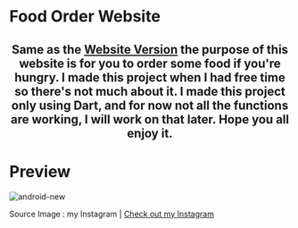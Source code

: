 
# Food Order Website 

<center>

## Same as the <a href="https://github.com/NIxNref/Assessmen-PWD" target="_blank">Website Version</a> the purpose of this website is for you to order some food if you're hungry. I made this project when I had free time so there's not much about it. I made this project only using Dart, and for now not all the functions are working, I will work on that later. Hope you all enjoy it.

</center>

  # Preview 
  
  <img src="https://instagram.fcgk42-1.fna.fbcdn.net/v/t51.29350-15/434557853_389884697181240_5912999869308949265_n.jpg?stp=dst-jpg_e15_fr_s1080x1080&_nc_ht=instagram.fcgk42-1.fna.fbcdn.net&_nc_cat=100&_nc_ohc=tJO1zlv2wEcAX-5Flcb&edm=AGenrX8BAAAA&ccb=7-5&oh=00_AfD3Xi5mrJZqfQUATGvqEj5zwLzKxloqGefH44Cy5t6WAQ&oe=6609F32C&_nc_sid=ed990e" alt="android-new" border="0"/>

  Source Image : my Instagram | <a href="https://www.instagram.com/panji.n.047/" target="_blank">Check out my Instagram</a>

